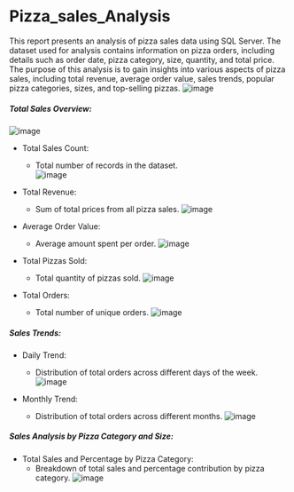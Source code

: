 # Pizza_sales_Analysis
This report presents an analysis of pizza sales data using SQL Server. The dataset used for analysis contains information on pizza orders, including details such as order date, pizza category, size, quantity, and total price. The purpose of this analysis is to gain insights into various aspects of pizza sales, including total revenue, average order value, sales trends, popular pizza categories, sizes, and top-selling pizzas.
![image](https://github.com/Lokasunder-s/Pizza_sales_Analysis/assets/154940528/2509c21c-0bee-41fb-b6fb-5db1e8be1085)

##### Total Sales Overview:
![image](https://github.com/Lokasunder-s/Pizza_sales_Analysis/assets/154940528/5dfd90dc-7786-47be-b7e4-9bb5e9f90711)  
- Total Sales Count:  
    - Total number of records in the dataset.  
      ![image](https://github.com/Lokasunder-s/Pizza_sales_Analysis/assets/154940528/fa6248e7-519f-423a-a600-17cbd9ac2ff4)

- Total Revenue:  
    - Sum of total prices from all pizza sales.
      ![image](https://github.com/Lokasunder-s/Pizza_sales_Analysis/assets/154940528/7ab5157d-2828-4706-b3c3-64cb672b6046)

- Average Order Value:
    - Average amount spent per order.
      ![image](https://github.com/Lokasunder-s/Pizza_sales_Analysis/assets/154940528/b9b91264-b103-4b09-b9aa-6974aedb6238)

- Total Pizzas Sold:  
    - Total quantity of pizzas sold.
      ![image](https://github.com/Lokasunder-s/Pizza_sales_Analysis/assets/154940528/5a3b7c9a-aa88-4a59-a045-df434735968b)

- Total Orders:  
    - Total number of unique orders.
      ![image](https://github.com/Lokasunder-s/Pizza_sales_Analysis/assets/154940528/c7df5240-7653-4ded-a8c8-e90353afc428)

##### Sales Trends:
- Daily Trend:  
    - Distribution of total orders across different days of the week.
      ![image](https://github.com/Lokasunder-s/Pizza_sales_Analysis/assets/154940528/a97f46eb-1de5-4149-80af-c223299c3278)

- Monthly Trend:  
    - Distribution of total orders across different months.
      ![image](https://github.com/Lokasunder-s/Pizza_sales_Analysis/assets/154940528/b38fb19f-9399-448b-9672-2ca75ec27aa5)

##### Sales Analysis by Pizza Category and Size:
- Total Sales and Percentage by Pizza Category:  
    - Breakdown of total sales and percentage contribution by pizza category.
      ![image](https://github.com/Lokasunder-s/Pizza_sales_Analysis/assets/154940528/153d2258-7502-44e1-90c6-e886ed3c293e)  










